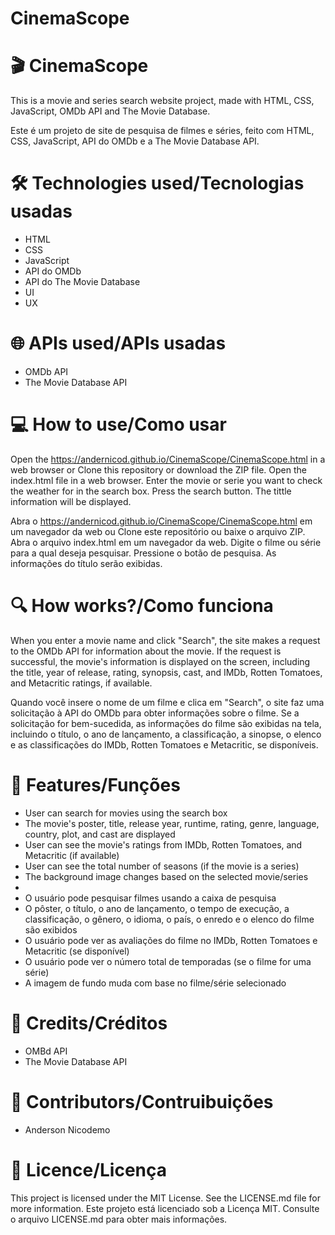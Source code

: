 # CinemaScope

# 🎬 CinemaScope

This is a movie and series search website project, made with HTML, CSS, JavaScript, OMDb API and The Movie Database.

Este é um projeto de site de pesquisa de filmes e séries, feito com HTML, CSS, JavaScript, API do OMDb e a The Movie Database API.

# 🛠️ Technologies used/Tecnologias usadas

- HTML
- CSS
- JavaScript
- API do OMDb
- API do The Movie Database
- UI
- UX

# 🌐 APIs used/APIs usadas

- OMDb API
- The Movie Database API

# 💻 How to use/Como usar

Open the https://andernicod.github.io/CinemaScope/CinemaScope.html in a web browser
or
Clone this repository or download the ZIP file.
Open the index.html file in a web browser.
Enter the movie or serie you want to check the weather for in the search box.
Press the search button.
The tittle information will be displayed.

Abra o  https://andernicod.github.io/CinemaScope/CinemaScope.html em um navegador da web
ou
Clone este repositório ou baixe o arquivo ZIP.
Abra o arquivo index.html em um navegador da web.
Digite o filme ou série para a qual deseja pesquisar.
Pressione o botão de pesquisa.
As informações do título serão exibidas.

# 🔍 How works?/Como funciona

When you enter a movie name and click "Search", the site makes a request to the OMDb API for information about the movie. If the request is successful, the movie's information is displayed on the screen, including the title, year of release, rating, synopsis, cast, and IMDb, Rotten Tomatoes, and Metacritic ratings, if available.

Quando você insere o nome de um filme e clica em "Search", o site faz uma solicitação à API do OMDb para obter informações sobre o filme. Se a solicitação for bem-sucedida, as informações do filme são exibidas na tela, incluindo o título, o ano de lançamento, a classificação, a sinopse, o elenco e as classificações do IMDb, Rotten Tomatoes e Metacritic, se disponíveis.

# 🎨 Features/Funções

- User can search for movies using the search box
- The movie's poster, title, release year, runtime, rating, genre, language, country, plot, and cast are displayed
- User can see the movie's ratings from IMDb, Rotten Tomatoes, and Metacritic (if available)
- User can see the total number of seasons (if the movie is a series)
- The background image changes based on the selected movie/series
-
- O usuário pode pesquisar filmes usando a caixa de pesquisa
- O pôster, o título, o ano de lançamento, o tempo de execução, a classificação, o gênero, o idioma, o país, o enredo e o elenco do filme são exibidos
- O usuário pode ver as avaliações do filme no IMDb, Rotten Tomatoes e Metacritic (se disponível)
- O usuário pode ver o número total de temporadas (se o filme for uma série)
- A imagem de fundo muda com base no filme/série selecionado

# 🙏 Credits/Créditos

- OMBd API
- The Movie Database API

# 👨 Contributors/Contruibuições

- Anderson Nicodemo

# 📝 Licence/Licença

This project is licensed under the MIT License. See the LICENSE.md file for more information.
Este projeto está licenciado sob a Licença MIT. Consulte o arquivo LICENSE.md para obter mais informações.

